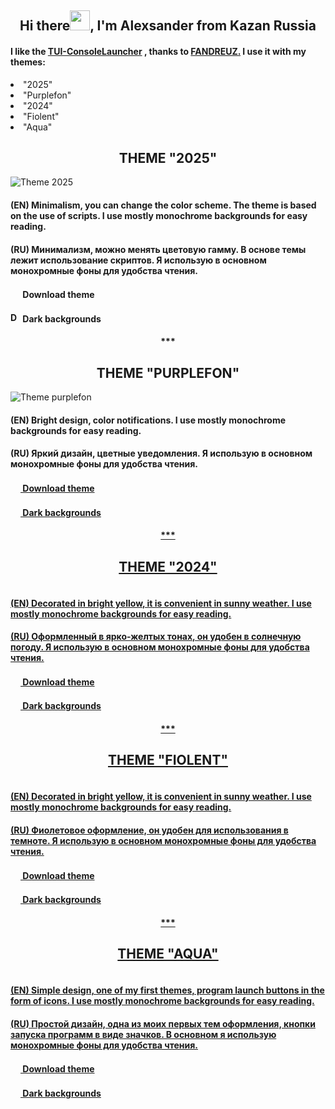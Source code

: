 <h2 align="center">Hi there<img src="https://github.com/alexgeorgchist/my_tui/raw/main/database/inf/Hi.gif" height="32"/>, I'm Alexsander<align="center"> from Kazan Russia</h2>

<h4>I like the <a href="https://github.com/fandreuz/TUI-ConsoleLauncher" target="_blank">TUI-ConsoleLauncher</a> , thanks to <a href="https://github.com/fandreuz" target="_blank">FANDREUZ.</a> I use it with my themes: </h4>
<li>"2025"</li>
<li>"Purplefon"</li>
<li>"2024"</li>
<li>"Fiolent"</li>
<li>"Aqua"</li>
</ul>



<h2 align="center">THEME "2025"</h2>
<img src="https://github.com/alexgeorgchist/my_tui/raw/main/database/inf/theme2025red.jpg" alt="Theme 2025">
<h4>(EN) Minimalism, you can change the color scheme. The theme is based on the use of scripts. I use mostly monochrome backgrounds for easy reading.</h4>
<h4>(RU) Минимализм, можно менять цветовую гамму. В основе темы лежит использование скриптов. Я использую в основном монохромные фоны для удобства чтения.</h4>

<h4><a href="https://github.com/alexgeorgchist/my_tui/raw/main/database/themes/2025.zip" target="_blank"></a><img src="https://github.com/alexgeorgchist/my_tui/raw/main/database/inf/load.PNG" height="16 alt="Download theme"/>   Download theme</h4>
<h4><a href="https://github.com/alexgeorgchist/my_tui/raw/main/database/inf/dark_backgrnds.zip" target="_blank"></a><img src="https://github.com/alexgeorgchist/my_tui/raw/main/database/inf/load.PNG" height="16" alt="Download bacgrounds"/>   Dark backgrounds</h4>
<h4 align="center">***</h4>

<h2 align="center">THEME "PURPLEFON"</h2>
<img src="https://github.com/alexgeorgchist/my_tui/raw/main/database/inf/purplefon.jpg" alt="Theme purplefon">
<h4>(EN) Bright design, color notifications. I use mostly monochrome backgrounds for easy reading.</h4>
<h4>(RU) Яркий дизайн, цветные уведомления. Я использую в основном монохромные фоны для удобства чтения.</h4>
<h4><a href="https://github.com/alexgeorgchist/my_tui/raw/main/database/themes/purplefon.zip" target="_blank"><img src="https://github.com/alexgeorgchist/my_tui/raw/main/database/inf/load.PNG" height="16"/>   Download theme</h4>
<h4><a href="https://github.com/alexgeorgchist/my_tui/raw/main/database/inf/dark_backgrnds.zip" target="_blank"><img src="https://github.com/alexgeorgchist/my_tui/raw/main/database/inf/load.PNG" height="16"/>   Dark backgrounds</h4>
<h4 align="center">***</h4>

<h2 align="center">THEME "2024"</h2>
<img src="https://github.com/alexgeorgchist/my_tui/raw/main/database/inf/2024.jpg" alt="">
<h4>(EN) Decorated in bright yellow, it is convenient in sunny weather. I use mostly monochrome backgrounds for easy reading.</h4>
<h4>(RU) Оформленный в ярко-желтых тонах, он удобен в солнечную погоду. Я использую в основном монохромные фоны для удобства чтения.</h4>
<h4><a href="https://github.com/alexgeorgchist/my_tui/raw/main/database/themes/2024.zip" target="_blank"><img src="https://github.com/alexgeorgchist/my_tui/raw/main/database/inf/load.PNG" height="16"/>   Download theme</h4>
<h4><a href="https://github.com/alexgeorgchist/my_tui/raw/main/database/inf/dark_backgrnds.zip" target="_blank"><img src="https://github.com/alexgeorgchist/my_tui/raw/main/database/inf/load.PNG" height="16"/>   Dark backgrounds</h4>
<h4 align="center">***</h4>

<h2 align="center">THEME "FIOLENT"</h2>
<img src="https://github.com/alexgeorgchist/my_tui/raw/main/database/inf/fiolent.jpg" alt="">
<h4>(EN) Decorated in bright yellow, it is convenient in sunny weather. I use mostly monochrome backgrounds for easy reading.</h4>
<h4>(RU) Фиолетовое оформление, он удобен для использования в темноте. Я использую в основном монохромные фоны для удобства чтения.</h4>
<h4><a href="https://github.com/alexgeorgchist/my_tui/raw/main/database/themes/fiolent.zip" target="_blank"><img src="https://github.com/alexgeorgchist/my_tui/raw/main/database/inf/load.PNG" height="16"/>   Download theme</h4>
<h4><a href="https://github.com/alexgeorgchist/my_tui/raw/main/database/inf/dark_backgrnds.zip" target="_blank"><img src="https://github.com/alexgeorgchist/my_tui/raw/main/database/inf/load.PNG" height="16"/>   Dark backgrounds</h4>
<h4 align="center">***</h4>

<h2 align="center">THEME "AQUA"</h2>
<img src="https://github.com/alexgeorgchist/my_tui/raw/main/database/inf/aqua.jpg" alt="">
<h4>(EN) Simple design, one of my first themes, program launch buttons in the form of icons. I use mostly monochrome backgrounds for easy reading.</h4>
<h4>(RU) Простой дизайн, одна из моих первых тем оформления, кнопки запуска программ в виде значков. В основном я использую монохромные фоны для удобства чтения.</h4>
<h4><a href="https://github.com/alexgeorgchist/my_tui/raw/main/database/themes/aqua.zip" target="_blank"><img src="https://github.com/alexgeorgchist/my_tui/raw/main/database/inf/load.PNG" height="16"/>   Download theme</h4>
<h4><a href="https://github.com/alexgeorgchist/my_tui/raw/main/database/inf/dark_backgrnds.zip" target="_blank"><img src="https://github.com/alexgeorgchist/my_tui/raw/main/database/inf/load.PNG" height="16"/>   Dark backgrounds</h4>
